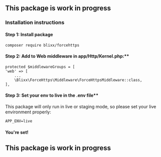 ## This package is work in progress

### Installation instructions

#### Step 1: Install package
```composer require blixx/forcehttps```

#### Step 2: Add to Web middleware in app/Http/Kernel.php:**
```
protected $middlewareGroups = [
'web' => [
    ...
    \Blixx\ForceHttps\Middleware\ForceHttpsMiddleware::class,
],
```

#### Step 3: Set your env to live in the .env file**
This package will only run in live or staging mode, so please set your live environment properly:

```APP_ENV=live```

#### You're set!

## This package is work in progress
